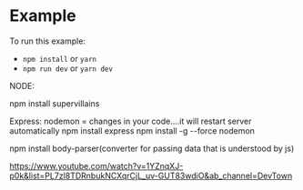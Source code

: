 # Example

To run this example:

- `npm install` or `yarn`
- `npm run dev` or `yarn dev`

NODE:

npm install supervillains

Express:
nodemon = changes in your code....it will restart server automatically
npm install express
npm install -g --force nodemon

npm install body-parser(converter for passing data that is understood by js)


https://www.youtube.com/watch?v=1YZnqXJ-p0k&list=PL7zl8TDRnbukNCXqrCjL_uv-GUT83wdiO&ab_channel=DevTown
